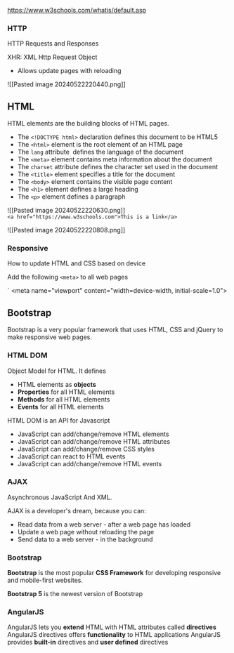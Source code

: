 
https://www.w3schools.com/whatis/default.asp

### HTTP
HTTP Requests and Responses

XHR: XML Http Request Object
- Allows update pages with reloading

![[Pasted image 20240522220440.png]]

## HTML
HTML elements are the building blocks of HTML pages.
- The `<!DOCTYPE html>` declaration defines this document to be HTML5
- The `<html>` element is the root element of an HTML page
- The `lang` attribute  defines the language of the document
- The `<meta>` element contains meta information about the document
- The `charset` attribute defines the character set used in the document
- The `<title>` element specifies a title for the document
- The `<body>` element contains the visible page content
- The `<h1>` element defines a large heading
- The `<p>` element defines a paragraph

![[Pasted image 20240522220630.png]]
`<a href="https://www.w3schools.com">This is a link</a>`

![[Pasted image 20240522220808.png]]

### Responsive

How to update HTML and CSS based on device

Add the following `<meta>` to all web pages

` <meta name="viewport" content="width=device-width, initial-scale=1.0">

## Bootstrap

Bootstrap is a very popular framework that uses HTML, CSS and jQuery to make responsive web pages.


### HTML DOM

Object Model for HTML. It defines
- HTML elements as **objects**
- **Properties** for all HTML elements
- **Methods** for all HTML elements
- **Events** for all HTML elements

HTML DOM is an API for Javascript
- JavaScript can add/change/remove HTML elements
- JavaScript can add/change/remove HTML attributes
- JavaScript can add/change/remove CSS styles
- JavaScript can react to HTML events
- JavaScript can add/change/remove HTML events

### AJAX
Asynchronous JavaScript And XML.

AJAX is a developer's dream, because you can:
- Read data from a web server - after a web page has loaded
- Update a web page without reloading the page
- Send data to a web server - in the background

### Bootstrap

**Bootstrap** is the most popular **CSS Framework** for developing responsive and mobile-first websites.

**Bootstrap 5** is the newest version of Bootstrap

### AngularJS

AngularJS lets you **extend** HTML with HTML attributes called **directives**
AngularJS directives offers **functionality** to HTML applications
AngularJS provides **built-in** directives and **user defined** directives